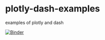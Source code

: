 # plotly-dash-examples

examples of plotly and dash

[![Binder](https://mybinder.org/badge_logo.svg)](https://mybinder.org/v2/gh/TheIvanP/plotly-dash-examples-pub/main?labpath=01_plotly_examples.ipynb)